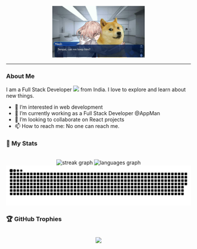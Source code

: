 
<div id="header" align="center">
    <img src="https://github.com/DogeCnx/DogeCnx/blob/master/profile.jpg" width="50%"/>
</div>

---
### About Me
I am a Full Stack Developer <img src="https://media.giphy.com/media/WUlplcMpOCEmTGBtBW/giphy.gif" width="30"> from India. I love to explore and learn about new things.
- 👀 I’m interested in web development
- 🌱 I’m currently working as a Full Stack Developer @AppMan
- 💞️ I’m looking to collaborate on React projects
- 📫 How to reach me: No one can reach me.

<h3 align="left">🚀 My Stats</h3>
<br/>

<div align="center">
  <img src="https://streak-stats.demolab.com?user=wintory&locale=en&mode=daily&theme=dracula&hide_border=false&border_radius=5" height="150" alt="streak graph"  />
  <img src="https://github-readme-stats.vercel.app/api/top-langs?username=wintory&locale=en&hide_title=false&layout=compact&card_width=320&langs_count=5&theme=dracula&hide_border=false" height="150" alt="languages graph"  />
  <img src="https://raw.githubusercontent.com/wintory/wintory/output/snake.svg" alt="Snake animation" />
</div>


<h3 align="left">🏆 GitHub Trophies</h3>
<br/>
<div align="center"><img  src="https://github-profile-trophy.vercel.app/?username=wintory&theme=radical&no-frame=false&no-bg=true&margin-w=4)"/></div>
<br/>
